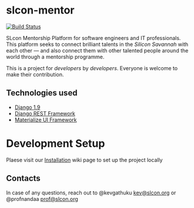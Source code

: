 # slcon-mentor
[![Build Status](https://travis-ci.org/AndelaOSP/slcon-mentor.svg?branch=develop)](https://travis-ci.org/AndelaOSP/slcon-mentor)

SLcon Mentorship Platform for software engineers and IT professionals. This platform seeks to connect brilliant talents in the _Silicon Savannah_ with each other &mdash; and also connect them with other talented people around the world through a mentorship programme.

This is a project for _developers_ by _developers_. Everyone is welcome to make their contribution.

## Technologies used

- [Django 1.9](https://www.djangoproject.com/)
- [Django REST Framework](http://www.django-rest-framework.org/)
- [Materialize UI Framework](http://materializecss.com/)

# Development Setup

Plaese visit our [Installation](https://github.com/AndelaOSP/slcon-mentor/wiki/Installation-and-Local-Setup) wiki page to set up the project locally

## Contacts
In case of any questions, reach out to @kevgathuku <kev@slcon.org> or @profnandaa <prof@slcon.org>
